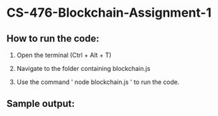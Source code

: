 # CS-476-Blockchain-Assignment-1

## How to run the code:

1) Open the terminal (Ctrl + Alt + T)

2) Navigate to the folder containing blockchain.js

3) Use the command ' node blockchain.js ' to run the code.

## Sample output:

